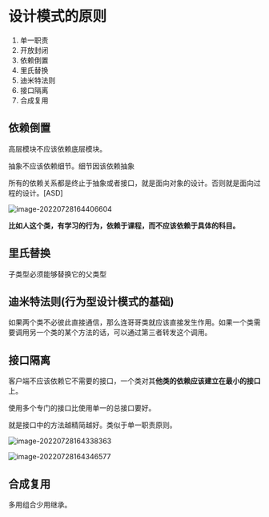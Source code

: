 # 设计模式的原则



1. 单一职责
2. 开放封闭
3. 依赖倒置
4. 里氏替换
5. 迪米特法则
6. 接口隔离
7. 合成复用



## 依赖倒置

 高层模块不应该依赖底层模块。

抽象不应该依赖细节。细节因该依赖抽象

所有的依赖关系都是终止于抽象或者接口，就是面向对象的设计。否则就是面向过程的设计。[ASD]

![image-20220728164406604](D:\blgs\source\imgs\image-20220728164406604.png)



**比如人这个类，有学习的行为，依赖于课程，而不应该依赖于具体的科目。**



## 里氏替换

子类型必须能够替换它的父类型

## 迪米特法则(行为型设计模式的基础)

如果两个类不必彼此直接通信，那么连哥哥类就应该直接发生作用。如果一个类需要调用另一个类的某个方法的话，可以通过第三者转发这个调用。

## 接口隔离

客户端不应该依赖它不需要的接口，一个类对其**他类的依赖应该建立在最小的接口**上。

使用多个专门的接口比使用单一的总接口要好。

就是接口中的方法越精简越好。类似于单一职责原则。

![image-20220728164338363](D:\blgs\source\imgs\image-20220728164338363.png)

![image-20220728164346577](D:\blgs\source\imgs\image-20220728164346577.png)

## 合成复用

多用组合少用继承。